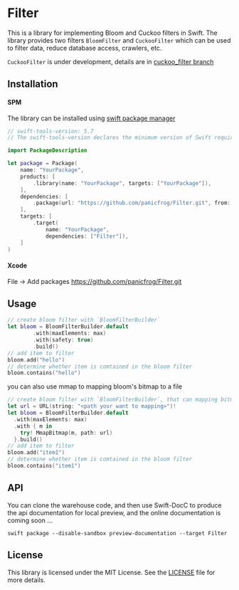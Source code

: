 # Filter

This is a library for implementing Bloom and Cuckoo filters in Swift. The library provides two filters `BloomFilter` and `CuckooFilter` which can be used to filter data, reduce database access, crawlers, etc.

`CuckooFilter` is under development, details are in [cuckoo_filter branch](https://github.com/panicfrog/Filter/tree/cuckoo_filter)

## Installation

#### SPM

The library can be installed using [swift package manager](https://www.swift.org/package-manager/)

```swift
// swift-tools-version: 5.7
// The swift-tools-version declares the minimum version of Swift required to build this package.

import PackageDescription

let package = Package(
    name: "YourPackage",
    products: [
        .library(name: "YourPackage", targets: ["YourPackage"]),
    ],
    dependencies: [
        .package(url: "https://github.com/panicfrog/Filter.git", from: "0.0.1"),
    ],
    targets: [
        .target(
            name: "YourPackage",
            dependencies: ["Filter"]),
    ]
)
```

#### Xcode

File -> Add packages  https://github.com/panicfrog/Filter.git

## Usage

```swift
// create bloom filter with `BloomFilterBuilder`
let bloom = BloomFilterBuilder.default
        .with(maxElements: max)
        .with(safety: true)
        .build()
// add item to filter
bloom.add("hello")
// determine whether item is comtained in the bloom filter
bloom.contains("hello")
```

you can also use mmap to mapping bloom's bitmap to a file

```swift
// create bloom filter with `BloomFilterBuilder`, that can mapping bitmap to file using mmap
let url = URL(string: "<path your want to mapping>")!
let bloom = BloomFilterBuilder.default
  .with(maxElements: max)
  .with { m in
    try! MmapBitmap(m, path: url)
  }.build()
// add item to filter
bloom.add("item1")
// determine whether item is comtained in the bloom filter
bloom.contains("item1")
```

## API

You can clone the warehouse code, and then use Swift-DocC to produce the api documentation for local preview, and the online documentation is coming soon ...

```shell
swift package --disable-sandbox preview-documentation --target Filter
```

## License

This library is licensed under the MIT License. See the [LICENSE](./LICENSE) file for more details.
